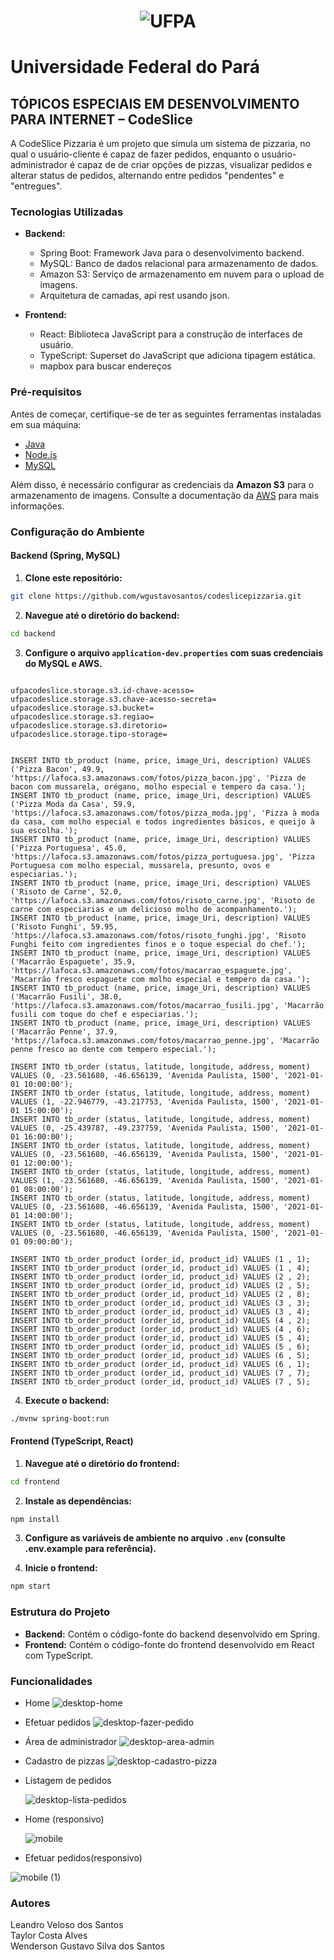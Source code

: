 <div style="text-align:center">
  
#  ![UFPA](https://encrypted-tbn0.gstatic.com/images?q=tbn:ANd9GcQDyOqG3iMuzdu5X_KpvPiBXGXQ1I-LtBEgEQ&usqp=CAU)

</div>

# **Universidade Federal do Pará**
## TÓPICOS ESPECIAIS EM DESENVOLVIMENTO PARA INTERNET – CodeSlice

 A CodeSlice Pizzaria é um projeto que simula um sistema de pizzaria, no qual o usuário-cliente é capaz de fazer pedidos, enquanto o usuário-administrador é capaz de de criar opções de pizzas, visualizar pedidos e alterar status de pedidos, alternando entre pedidos "pendentes" e "entregues".
### Tecnologias Utilizadas

- **Backend:**
  - Spring Boot: Framework Java para o desenvolvimento backend.
  - MySQL: Banco de dados relacional para armazenamento de dados.
  - Amazon S3: Serviço de armazenamento em nuvem para o upload de imagens.
  - Arquitetura de camadas, api rest usando json.
  
- **Frontend:**
  - React: Biblioteca JavaScript para a construção de interfaces de usuário.
  - TypeScript: Superset do JavaScript que adiciona tipagem estática.
  - mapbox para buscar endereços

### Pré-requisitos
Antes de começar, certifique-se de ter as seguintes ferramentas instaladas em sua máquina:
<br>
- [Java](https://www.oracle.com/br/java/technologies/downloads/)
- [Node.js](https://nodejs.org/en)
- [MySQL](https://dev.mysql.com/downloads/installer/)
  
Além disso, é necessário configurar as credenciais da **Amazon S3** para o armazenamento de imagens. Consulte a documentação da [AWS](https://docs.aws.amazon.com/) para mais informações.

### Configuração do Ambiente

#### Backend (Spring, MySQL)

1. **Clone este repositório:**
```bash
git clone https://github.com/wgustavosantos/codeslicepizzaria.git
```
2. **Navegue até o diretório do backend:**
```bash
cd backend
```

3. **Configure o arquivo ```application-dev.properties``` com suas credenciais do MySQL e AWS.**
```

ufpacodeslice.storage.s3.id-chave-acesso=
ufpacodeslice.storage.s3.chave-acesso-secreta=
ufpacodeslice.storage.s3.bucket=
ufpacodeslice.storage.s3.regiao=
ufpacodeslice.storage.s3.diretorio=
ufpacodeslice.storage.tipo-storage=


INSERT INTO tb_product (name, price, image_Uri, description) VALUES ('Pizza Bacon', 49.9, 'https://lafoca.s3.amazonaws.com/fotos/pizza_bacon.jpg', 'Pizza de bacon com mussarela, orégano, molho especial e tempero da casa.');
INSERT INTO tb_product (name, price, image_Uri, description) VALUES ('Pizza Moda da Casa', 59.9, 'https://lafoca.s3.amazonaws.com/fotos/pizza_moda.jpg', 'Pizza à moda da casa, com molho especial e todos ingredientes básicos, e queijo à sua escolha.');
INSERT INTO tb_product (name, price, image_Uri, description) VALUES ('Pizza Portuguesa', 45.0, 'https://lafoca.s3.amazonaws.com/fotos/pizza_portuguesa.jpg', 'Pizza Portuguesa com molho especial, mussarela, presunto, ovos e especiarias.');
INSERT INTO tb_product (name, price, image_Uri, description) VALUES ('Risoto de Carne', 52.0, 'https://lafoca.s3.amazonaws.com/fotos/risoto_carne.jpg', 'Risoto de carne com especiarias e um delicioso molho de acompanhamento.');
INSERT INTO tb_product (name, price, image_Uri, description) VALUES ('Risoto Funghi', 59.95, 'https://lafoca.s3.amazonaws.com/fotos/risoto_funghi.jpg', 'Risoto Funghi feito com ingredientes finos e o toque especial do chef.');
INSERT INTO tb_product (name, price, image_Uri, description) VALUES ('Macarrão Espaguete', 35.9, 'https://lafoca.s3.amazonaws.com/fotos/macarrao_espaguete.jpg', 'Macarrão fresco espaguete com molho especial e tempero da casa.');
INSERT INTO tb_product (name, price, image_Uri, description) VALUES ('Macarrão Fusili', 38.0, 'https://lafoca.s3.amazonaws.com/fotos/macarrao_fusili.jpg', 'Macarrão fusili com toque do chef e especiarias.');
INSERT INTO tb_product (name, price, image_Uri, description) VALUES ('Macarrão Penne', 37.9, 'https://lafoca.s3.amazonaws.com/fotos/macarrao_penne.jpg', 'Macarrão penne fresco ao dente com tempero especial.');

INSERT INTO tb_order (status, latitude, longitude, address, moment) VALUES (0, -23.561680, -46.656139, 'Avenida Paulista, 1500', '2021-01-01 10:00:00');
INSERT INTO tb_order (status, latitude, longitude, address, moment) VALUES (1, -22.946779, -43.217753, 'Avenida Paulista, 1500', '2021-01-01 15:00:00');
INSERT INTO tb_order (status, latitude, longitude, address, moment) VALUES (0, -25.439787, -49.237759, 'Avenida Paulista, 1500', '2021-01-01 16:00:00');
INSERT INTO tb_order (status, latitude, longitude, address, moment) VALUES (0, -23.561680, -46.656139, 'Avenida Paulista, 1500', '2021-01-01 12:00:00');
INSERT INTO tb_order (status, latitude, longitude, address, moment) VALUES (1, -23.561680, -46.656139, 'Avenida Paulista, 1500', '2021-01-01 08:00:00');
INSERT INTO tb_order (status, latitude, longitude, address, moment) VALUES (0, -23.561680, -46.656139, 'Avenida Paulista, 1500', '2021-01-01 14:00:00');
INSERT INTO tb_order (status, latitude, longitude, address, moment) VALUES (0, -23.561680, -46.656139, 'Avenida Paulista, 1500', '2021-01-01 09:00:00');

INSERT INTO tb_order_product (order_id, product_id) VALUES (1 , 1);
INSERT INTO tb_order_product (order_id, product_id) VALUES (1 , 4);
INSERT INTO tb_order_product (order_id, product_id) VALUES (2 , 2);
INSERT INTO tb_order_product (order_id, product_id) VALUES (2 , 5);
INSERT INTO tb_order_product (order_id, product_id) VALUES (2 , 8);
INSERT INTO tb_order_product (order_id, product_id) VALUES (3 , 3);
INSERT INTO tb_order_product (order_id, product_id) VALUES (3 , 4);
INSERT INTO tb_order_product (order_id, product_id) VALUES (4 , 2);
INSERT INTO tb_order_product (order_id, product_id) VALUES (4 , 6);
INSERT INTO tb_order_product (order_id, product_id) VALUES (5 , 4);
INSERT INTO tb_order_product (order_id, product_id) VALUES (5 , 6);
INSERT INTO tb_order_product (order_id, product_id) VALUES (6 , 5);
INSERT INTO tb_order_product (order_id, product_id) VALUES (6 , 1);
INSERT INTO tb_order_product (order_id, product_id) VALUES (7 , 7);
INSERT INTO tb_order_product (order_id, product_id) VALUES (7 , 5);
```
4. **Execute o backend:**
```bash
./mvnw spring-boot:run
```
#### Frontend (TypeScript, React)

1. **Navegue até o diretório do frontend:**
```bash
cd frontend
```
2. **Instale as dependências:**
```bash
npm install
```
3. **Configure as variáveis de ambiente no arquivo ```.env``` (consulte .env.example para referência).**

4. **Inicie o frontend:**
```bash
npm start
```

### Estrutura do Projeto

- **Backend:** Contém o código-fonte do backend desenvolvido em Spring.
- **Frontend:** Contém o código-fonte do frontend desenvolvido em React com TypeScript.
  
### Funcionalidades
- Home
  ![desktop-home](https://github.com/GustavoSC1/dsdeliver/assets/77124683/4928b25a-8a8b-4fcc-ac37-9f7c301b4232)
- Efetuar pedidos
    ![desktop-fazer-pedido](https://github.com/GustavoSC1/dsdeliver/assets/77124683/9855a1ee-3f76-4aa3-9091-3399edfa7870)
- Área de administrador
  ![desktop-area-admin](https://github.com/GustavoSC1/dsdeliver/assets/77124683/ce8c0c95-e480-48cd-b926-5e7836e7f2af)
- Cadastro de pizzas
  ![desktop-cadastro-pizza](https://github.com/GustavoSC1/dsdeliver/assets/77124683/41b67e3c-d780-4583-ba9f-037021529dd6)
  
- Listagem de pedidos
  
  ![desktop-lista-pedidos](https://github.com/GustavoSC1/dsdeliver/assets/77124683/0d71170c-084f-42fd-8103-8afc249537cf)

- Home (responsivo)
  
  ![mobile](https://github.com/GustavoSC1/dsdeliver/assets/77124683/3a1841fa-8f7e-4f51-a5bf-451a503924fd)
- Efetuar pedidos(responsivo)
  
![mobile (1)](https://github.com/GustavoSC1/dsdeliver/assets/77124683/43113049-f0d8-413b-b520-be9eb1a5c04b)


### Autores

Leandro Veloso dos Santos <br>
Taylor Costa Alves <br>
Wenderson Gustavo Silva dos Santos <br>

